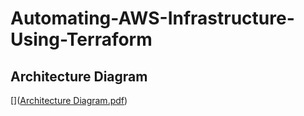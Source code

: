 # Automating-AWS-Infrastructure-Using-Terraform

## Architecture Diagram 
[]([Architecture Diagram.pdf](https://github.com/amitkumar-Github8/Automating-AWS-Infrastructure-Using-Terraform/blob/e27181fc5f92eb9bc9eb5d223896799193d2456e/Architecture%20Diagram.pdf))
